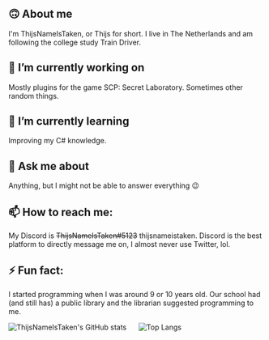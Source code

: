 ## 🙃 About me
I'm ThijsNameIsTaken, or Thijs for short. I live in The Netherlands and am following the college study Train Driver.

## 🔭 I’m currently working on
Mostly plugins for the game SCP: Secret Laboratory. Sometimes other random things.

## 🌱 I’m currently learning
Improving my C# knowledge.

## 💬 Ask me about
Anything, but I might not be able to answer everything 😉

## 📫 How to reach me:
My Discord is ~~ThijsNameIsTaken#5123~~ thijsnameistaken. Discord is the best platform to directly message me on, I almost never use Twitter, lol.

## ⚡ Fun fact:
I started programming when I was around 9 or 10 years old. Our school had (and still has) a public library and the librarian suggested programming to me.

![ThijsNameIsTaken's GitHub stats](https://github-readme-stats.vercel.app/api?username=ThijsNameIsTaken&show_icons=true&theme=midnight-purple&count_private=true)
&nbsp;&nbsp;&nbsp;&nbsp;
![Top Langs](https://github-readme-stats.vercel.app/api/top-langs/?username=ThijsNameIsTaken&theme=midnight-purple&layout=compact)

<!--
Yes GitHub, we know. I only keep this to copy paste something hahaha

**ThijsNameIsTaken/ThijsNameIsTaken** is a ✨ _special_ ✨ repository because its `README.md` (this file) appears on your GitHub profile. 
Here are some ideas to get you started:

- 🔭 I’m currently working on ...
- 🌱 I’m currently learning ...
- 👯 I’m looking to collaborate on ...
- 🤔 I’m looking for help with ...
- 💬 Ask me about ...
- 📫 How to reach me: ...
- 😄 Pronouns: ...
- ⚡ Fun fact: ...
-->
